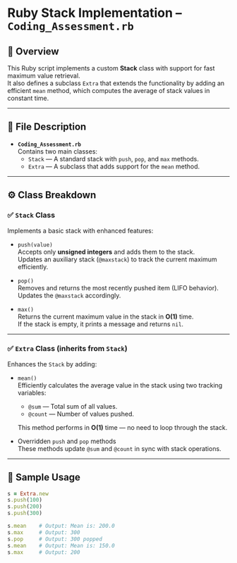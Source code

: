 # Ruby Stack Implementation – `Coding_Assessment.rb`

## 📌 Overview

This Ruby script implements a custom **Stack** class with support for fast maximum value retrieval.  
It also defines a subclass `Extra` that extends the functionality by adding an efficient `mean` method, which computes the average of stack values in constant time.

---

## 📂 File Description

- **`Coding_Assessment.rb`**  
  Contains two main classes:
  - `Stack` — A standard stack with `push`, `pop`, and `max` methods.
  - `Extra` — A subclass that adds support for the `mean` method.

---

## ⚙️ Class Breakdown

### ✅ `Stack` Class

Implements a basic stack with enhanced features:
- `push(value)`  
  Accepts only **unsigned integers** and adds them to the stack.  
  Updates an auxiliary stack (`@maxstack`) to track the current maximum efficiently.

- `pop()`  
  Removes and returns the most recently pushed item (LIFO behavior).  
  Updates the `@maxstack` accordingly.

- `max()`  
  Returns the current maximum value in the stack in **O(1)** time.  
  If the stack is empty, it prints a message and returns `nil`.

---

### ✅ `Extra` Class (inherits from `Stack`)

Enhances the `Stack` by adding:

- `mean()`  
  Efficiently calculates the average value in the stack using two tracking variables:
  - `@sum` — Total sum of all values.
  - `@count` — Number of values pushed.
  
  This method performs in **O(1)** time — no need to loop through the stack.

- Overridden `push` and `pop` methods  
  These methods update `@sum` and `@count` in sync with stack operations.

---

## 🧪 Sample Usage

```ruby
s = Extra.new
s.push(100)
s.push(200)
s.push(300)

s.mean    # Output: Mean is: 200.0
s.max     # Output: 300
s.pop     # Output: 300 popped
s.mean    # Output: Mean is: 150.0
s.max     # Output: 200
